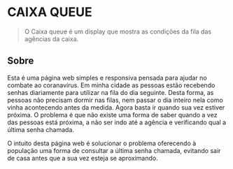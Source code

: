 # CAIXA QUEUE
> O Caixa queue é um display que mostra as condições da fila das agências da caixa.

## Sobre
Esta é uma página web simples e responsiva pensada para ajudar no combate ao coranavírus. Em minha cidade as pessoas estão recebendo senhas diariamente para utilizar na fila do dia seguinte. Desta forma, as pessoas não precisam dormir nas filas, nem passar o dia inteiro nela como vinha acontecendo antes da medida. Agora basta ir quando sua vez estiver próxima. O problema é que não existe uma forma de saber quando a vez das pessoas está próxima, a não ser indo até a agência e verificando qual a última senha chamada.

O intuito desta página web é solucionar o problema oferecendo à população uma forma de consultar a última senha chamada, evitando sair de casa antes que a sua vez esteja se aproximando.